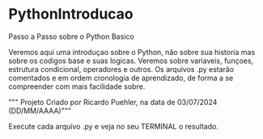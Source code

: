 # PythonIntroducao
Passo a Passo sobre o Python Basico

Veremos aqui uma introduçao sobre o Python, não sobre sua historia mas sobre os codigos base e suas logicas.
Veremos sobre variaveis, funçoes, estrutura condicional, operadores e outros.
Os arquivos .py estarão comentados e em ordem cronologia de aprendizado, de forma a se compreender com mais facilidade sobre.


""" Projeto Criado por Ricardo Puehler, na data de 03/07/2024 (DD/MM/AAAA)"""

Execute cada arquivo .py e veja no seu TERMINAL o resultado.
